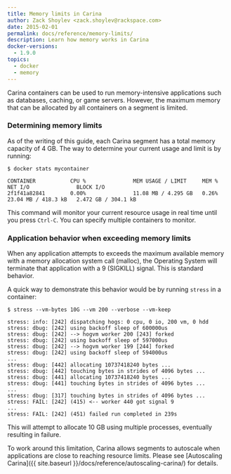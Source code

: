 ```yaml
---
title: Memory limits in Carina
author: Zack Shoylev <zack.shoylev@rackspace.com>
date: 2015-02-01
permalink: docs/reference/memory-limits/
description: Learn how memory works in Carina
docker-versions:
  - 1.9.0
topics:
  - docker
  - memory
---
```


Carina containers can be used to run memory-intensive applications such as databases, caching, or game servers. However, the maximum memory that can be allocated by all containers on a segment is limited.

### Determining memory limits

As of the writing of this guide, each Carina segment has a total memory capacity of 4 GB. The way to determine your current usage and  limit is by running:

```
$ docker stats mycontainer

CONTAINER           CPU %               MEM USAGE / LIMIT     MEM %               NET I/O               BLOCK I/O
2f1f41a82841        0.00%               11.08 MB / 4.295 GB   0.26%               23.04 MB / 418.3 kB   2.472 GB / 304.1 kB
```

This command will monitor your current resource usage in real time until you press `Ctrl-C`. You can specify multiple containers to monitor.

### Application behavior when exceeding memory limits

When any application attempts to exceeds the maximum available memory with a memory allocation system call (malloc), the Operating System will terminate that application with a 9 (SIGKILL) signal. This is standard behavior.

A quick way to demonstrate this behavior would be by running `stress` in a container:

```
$ stress --vm-bytes 10G --vm 200 --verbose --vm-keep

stress: info: [242] dispatching hogs: 0 cpu, 0 io, 200 vm, 0 hdd
stress: dbug: [242] using backoff sleep of 600000us
stress: dbug: [242] --> hogvm worker 200 [243] forked
stress: dbug: [242] using backoff sleep of 597000us
stress: dbug: [242] --> hogvm worker 199 [244] forked
stress: dbug: [242] using backoff sleep of 594000us
...
stress: dbug: [442] allocating 10737418240 bytes ...
stress: dbug: [442] touching bytes in strides of 4096 bytes ...
stress: dbug: [441] allocating 10737418240 bytes ...
stress: dbug: [441] touching bytes in strides of 4096 bytes ...
...
stress: dbug: [317] touching bytes in strides of 4096 bytes ...
stress: FAIL: [242] (415) <-- worker 440 got signal 9
...
stress: FAIL: [242] (451) failed run completed in 239s
```

This will attempt to allocate 10 GB using multiple processes, eventually resulting in failure. 

To work around this limitation, Carina allows segments to autoscale when applications are close to reaching resource limits. Please see [Autoscaling Carina]({{ site.baseurl }}/docs/reference/autoscaling-carina/) for details. 